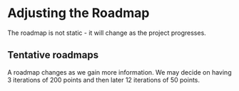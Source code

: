 # Adjusting the Roadmap
The roadmap is not static - it will change as the project progresses.

## Tentative roadmaps
A roadmap changes as we gain more information. We may decide on having 3 iterations of 200 points and then later 12 iterations of 50 points.


